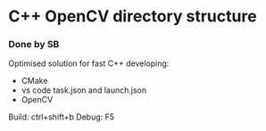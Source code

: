 # C++ OpenCV directory structure

### Done by SB

Optimised solution for fast C++ developing:

- CMake
- vs code task.json and launch.json
- OpenCV

Build: ctrl+shift+b
Debug: F5
